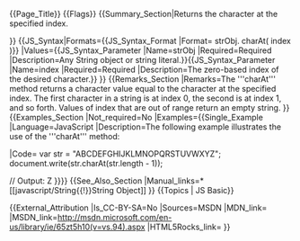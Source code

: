 {{Page_Title}}
{{Flags}}
{{Summary_Section|Returns the character at the specified index.

}}
{{JS_Syntax|Formats={{JS_Syntax_Format
|Format= strObj. charAt( index )}}
|Values={{JS_Syntax_Parameter
|Name=strObj
|Required=Required
|Description=Any String object or string literal.}}{{JS_Syntax_Parameter
|Name=index
|Required=Required
|Description=The zero-based index of the desired character.}}
}}
{{Remarks_Section
|Remarks=The '''charAt''' method returns a character value equal to the character at the specified index. The first character in a string is at index 0, the second is at index 1, and so forth. Values of index that are out of range return an empty string.
}}
{{Examples_Section
|Not_required=No
|Examples={{Single_Example
|Language=JavaScript
|Description=The following example illustrates the use of the '''charAt''' method:

|Code= var str = "ABCDEFGHIJKLMNOPQRSTUVWXYZ";
 document.write(str.charAt(str.length - 1));
 
 // Output: Z
}}}}
{{See_Also_Section
|Manual_links=* [[javascript/String{{!}}String Object]]
}}
{{Topics | JS Basic}}

{{External_Attribution
|Is_CC-BY-SA=No
|Sources=MSDN
|MDN_link=
|MSDN_link=http://msdn.microsoft.com/en-us/library/ie/65zt5h10(v=vs.94).aspx
|HTML5Rocks_link=
}}